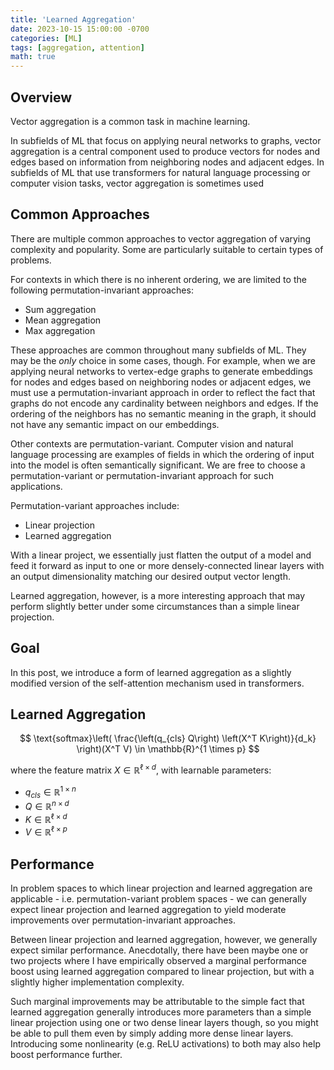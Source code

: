 ```yaml
---
title: 'Learned Aggregation'
date: 2023-10-15 15:00:00 -0700
categories: [ML]
tags: [aggregation, attention]
math: true
---
```

## Overview
Vector aggregation is a common task in machine learning.

In subfields of ML that focus on applying neural networks to graphs, vector aggregation is a central component used to produce vectors for nodes and edges based on information from neighboring nodes and adjacent edges. In subfields of ML that use transformers for natural language processing or computer vision tasks, vector aggregation is sometimes used 

## Common Approaches
There are multiple common approaches to vector aggregation of varying complexity and popularity. Some are particularly suitable to certain types of problems.

For contexts in which there is no inherent ordering, we are limited to the following permutation-invariant approaches:
- Sum aggregation
- Mean aggregation
- Max aggregation

These approaches are common throughout many subfields of ML. They may be the *only* choice in some cases, though. For example, when we are applying neural networks to vertex-edge graphs to generate embeddings for nodes and edges based on neighboring nodes or adjacent edges, we must use a permutation-invariant approach in order to reflect the fact that graphs do not encode any cardinality between neighbors and edges. If the ordering of the neighbors has no semantic meaning in the graph, it should not have any semantic impact on our embeddings.

Other contexts are permutation-variant. Computer vision and natural language processing are examples of fields in which the ordering of input into the model is often semantically significant. We are free to choose a permutation-variant or permutation-invariant approach for such applications.

Permutation-variant approaches include:
- Linear projection
- Learned aggregation

With a linear project, we essentially just flatten the output of a model and feed it forward as input to one or more densely-connected linear layers with an output dimensionality matching our desired output vector length.

Learned aggregation, however, is a more interesting approach that may perform slightly better under some circumstances than a simple linear projection.

## Goal
In this post, we introduce a form of learned aggregation as a slightly modified version of the self-attention mechanism used in transformers.

## Learned Aggregation

$$
\text{softmax}\left( \frac{\left(q_{cls} Q\right) \left(X^T K\right)}{d_k} \right)(X^T V) \in \mathbb{R}^{1 \times p}
$$

where the feature matrix $X \in \mathbb{R}^{\ell \times d}$, with learnable parameters:
- $q_{cls} \in \mathbb{R}^{1 \times n}$
- $Q \in \mathbb{R}^{n \times d}$
- $K \in \mathbb{R}^{\ell \times d}$
- $V \in \mathbb{R}^{\ell \times p}$


## Performance
In problem spaces to which linear projection and learned aggregation are applicable - i.e. permutation-variant problem spaces - we can generally expect linear projection and learned aggregation to yield moderate improvements over permutation-invariant approaches.

Between linear projection and learned aggregation, however, we generally expect similar performance. Anecdotally, there have been maybe one or two projects where I have empirically observed a marginal performance boost using learned aggregation compared to linear projection, but with a slightly higher implementation complexity.

Such marginal improvements may be attributable to the simple fact that learned aggregation generally introduces more parameters than a simple linear projection using one or two dense linear layers though, so you might be able to pull them even by simply adding more dense linear layers. Introducing some nonlinearity (e.g. ReLU activations) to both may also help boost performance further.